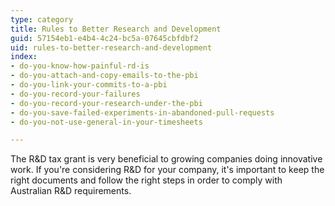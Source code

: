 ```yaml
---
type: category
title: Rules to Better Research and Development
guid: 57154eb1-e4b4-4c24-bc5a-07645cbfdbf2
uid: rules-to-better-research-and-development
index:
- do-you-know-how-painful-rd-is
- do-you-attach-and-copy-emails-to-the-pbi
- do-you-link-your-commits-to-a-pbi
- do-you-record-your-failures
- do-you-record-your-research-under-the-pbi
- do-you-save-failed-experiments-in-abandoned-pull-requests
- do-you-not-use-general-in-your-timesheets

---
```

<p>​​The R&amp;D tax grant is very beneficial to growing companies doing innovative work. If you're considering R&amp;D for your company, it's important to keep the right documents and follow the right steps in order to comply&#160;with Australian R&amp;D requirements.<br><br></p>


